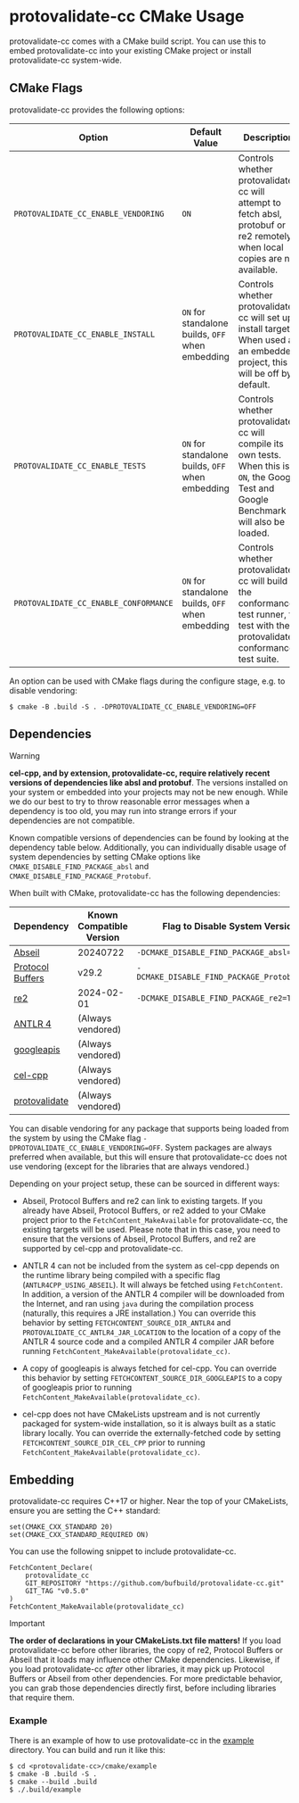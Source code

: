 # protovalidate-cc CMake Usage

protovalidate-cc comes with a CMake build script. You can use this to embed
protovalidate-cc into your existing CMake project or install protovalidate-cc
system-wide.

## CMake Flags

protovalidate-cc provides the following options:

| Option | Default Value | Description |
| ------ | ------------- | ----------- |
| `PROTOVALIDATE_CC_ENABLE_VENDORING` | `ON` | Controls whether protovalidate-cc will attempt to fetch absl, protobuf or re2 remotely when local copies are not available. |
| `PROTOVALIDATE_CC_ENABLE_INSTALL` | `ON` for standalone builds, `OFF` when embedding | Controls whether protovalidate-cc will set up install targets. When used as an embedded project, this will be off by default. |
| `PROTOVALIDATE_CC_ENABLE_TESTS` | `ON` for standalone builds, `OFF` when embedding | Controls whether protovalidate-cc will compile its own tests. When this is `ON`, the Google Test and Google Benchmark will also be loaded. |
| `PROTOVALIDATE_CC_ENABLE_CONFORMANCE` | `ON` for standalone builds, `OFF` when embedding | Controls whether protovalidate-cc will build the conformance test runner, to test with the protovalidate conformance test suite. |

An option can be used with CMake flags during the configure stage, e.g. to
disable vendoring:

```console
$ cmake -B .build -S . -DPROTOVALIDATE_CC_ENABLE_VENDORING=OFF
```

## Dependencies

> [!WARNING]
> **cel-cpp, and by extension, protovalidate-cc, require relatively recent
> versions of dependencies like absl and protobuf**. The versions installed on
> your system or embedded into your projects may not be new enough. While we do
> our best to try to throw reasonable error messages when a dependency is too
> old, you may run into strange errors if your dependencies are not compatible.
>
> Known compatible versions of dependencies can be found by looking at the
> dependency table below. Additionally, you can individually disable usage of
> system dependencies by setting CMake options like
> `CMAKE_DISABLE_FIND_PACKAGE_absl` and `CMAKE_DISABLE_FIND_PACKAGE_Protobuf`.

When built with CMake, protovalidate-cc has the following dependencies:

| Dependency                                                 | Known Compatible Version | Flag to Disable System Version               |
| ---------------------------------------------------------- | ------------------------ | -------------------------------------------- |
| [Abseil](https://abseil.io/)                               | 20240722                 | `-DCMAKE_DISABLE_FIND_PACKAGE_absl=TRUE`     |
| [Protocol Buffers](https://protobuf.dev/)                  | v29.2                    | `-DCMAKE_DISABLE_FIND_PACKAGE_Protobuf=TRUE` |
| [re2](https://github.com/google/re2)                       | 2024-02-01               | `-DCMAKE_DISABLE_FIND_PACKAGE_re2=TRUE`      |
| [ANTLR 4](https://www.antlr.org/)                          | (Always vendored)        |                                              |
| [googleapis](https://github.com/googleapis/googleapis.git) | (Always vendored)        |                                              |
| [cel-cpp](https://github.com/google/cel-cpp)               | (Always vendored)        |                                              |
| [protovalidate](https://github.com/bufbuild/protovalidate) | (Always vendored)        |                                              |

You can disable vendoring for any package that supports being loaded from the
system by using the CMake flag `-DPROTOVALIDATE_CC_ENABLE_VENDORING=OFF`. System
packages are always preferred when available, but this will ensure that
protovalidate-cc does not use vendoring (except for the libraries that are
always vendored.)

Depending on your project setup, these can be sourced in different ways:

- Abseil, Protocol Buffers and re2 can link to existing targets. If you already
  have Abseil, Protocol Buffers, or re2 added to your CMake project prior to
  the `FetchContent_MakeAvailable` for protovalidate-cc, the existing targets
  will be used. Please note that in this case, you need to ensure that the
  versions of Abseil, Protocol Buffers, and re2 are supported by cel-cpp and
  protovalidate-cc.

- ANTLR 4 can not be included from the system as cel-cpp depends on the runtime
  library being compiled with a specific flag (`ANTLR4CPP_USING_ABSEIL`). It
  will always be fetched using `FetchContent`. In addition, a version of the
  ANTLR 4 compiler will be downloaded from the Internet, and ran using `java`
  during the compilation process (naturally, this requires a JRE installation.)
  You can override this behavior by setting `FETCHCONTENT_SOURCE_DIR_ANTLR4` and
  `PROTOVALIDATE_CC_ANTLR4_JAR_LOCATION` to the location of a copy of the ANTLR
  4 source code and a compiled ANTLR 4 compiler JAR before running
  `FetchContent_MakeAvailable(protovalidate_cc)`.

- A copy of googleapis is always fetched for cel-cpp. You can override this
  behavior by setting `FETCHCONTENT_SOURCE_DIR_GOOGLEAPIS` to a copy of
  googleapis prior to running `FetchContent_MakeAvailable(protovalidate_cc)`.

- cel-cpp does not have CMakeLists upstream and is not currently packaged for
  system-wide installation, so it is always built as a static library locally.
  You can override the externally-fetched code by setting
  `FETCHCONTENT_SOURCE_DIR_CEL_CPP` prior to running
  `FetchContent_MakeAvailable(protovalidate_cc)`.

## Embedding

protovalidate-cc requires C++17 or higher. Near the top of your CMakeLists,
ensure you are setting the C++ standard:

```
set(CMAKE_CXX_STANDARD 20)
set(CMAKE_CXX_STANDARD_REQUIRED ON)
```

You can use the following snippet to include protovalidate-cc.

```
FetchContent_Declare(
    protovalidate_cc
    GIT_REPOSITORY "https://github.com/bufbuild/protovalidate-cc.git"
    GIT_TAG "v0.5.0"
)
FetchContent_MakeAvailable(protovalidate_cc)
```

> [!IMPORTANT]
> **The order of declarations in your CMakeLists.txt file matters!** If you load
> protovalidate-cc before other libraries, the copy of re2, Protocol Buffers or
> Abseil that it loads may influence other CMake dependencies. Likewise, if you
> load protovalidate-cc *after* other libraries, it may pick up Protocol Buffers
> or Abseil from other dependencies. For more predictable behavior, you can
> grab those dependencies directly first, before including libraries that
> require them.

### Example

There is an example of how to use protovalidate-cc in the [example](./example)
directory. You can build and run it like this:

```console
$ cd <protovalidate-cc>/cmake/example
$ cmake -B .build -S .
$ cmake --build .build
$ ./.build/example
```
